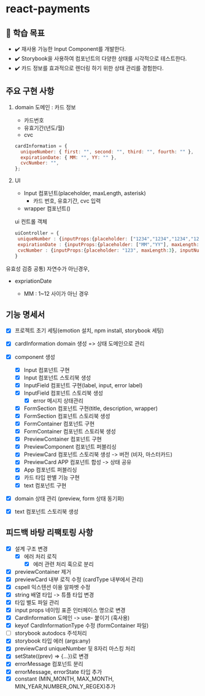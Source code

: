 # react-payments

## 📍 학습 목표

- ✔️ 재사용 가능한 Input Component를 개발한다.
- ✔️ Storybook을 사용하여 컴포넌트의 다양한 상태를 시각적으로 테스트한다.
- ✔️ 카드 정보를 효과적으로 렌더링 하기 위한 상태 관리를 경험한다.

## 주요 구현 사항

1. domain
   도메인 : 카드 정보

   - 카드번호
   - 유효기간(년도/월)
   - cvc

   ```jsx
   cardInformation = {
     uniqueNumber: { first: "", second: "", third: "", fourth: "" },
     expirationDate: { MM: "", YY: "" },
     cvcNumber: "",
   };
   ```

2. UI

   - Input 컴포넌트(placeholder, maxLength, asterisk)
     - 카드 번호, 유효기간, cvc 입력
   - wrapper 컴포넌트()

   ui 컨트롤 객체

   ```jsx
   uiController = {
   	uniqueNumber : {inputProps:{placeholder: ["1234","1234","1234","1234"], maxLength:4}, inputNumber:4, title:"결제할 카드 번호를 입력해 주세요", description:"본인 명의의 카드만 결제 가능합니다."}
   	expirationDate : {inputProps:{placeholder: ["MM","YY"], maxLength:2}, inputNumber:2, title:"카드 유효기간을 입력해 주세요", description:"월/년도(MMYY)를 순서대로 입력해 주세요."}
   	cvcNumber : {inputProps:{placeholder: "123", maxLength:3}, inputNumber:1, title:"CVC 번호를 입력해 주세요", description:""}
   }
   ```

유효성 검증
공통) 자연수가 아닌경우,

- expriationDate

  - MM : 1~12 사이가 아닌 경우

## 기능 명세서

- [x] 프로젝트 초기 세팅(emotion 설치, npm install, storybook 세팅)
- [x] cardInformation domain 생성 => 상태 도메인으로 관리
- [x] component 생성
  - [x] Input 컴포넌트 구현
  - [x] Input 컴포넌트 스토리북 생성
  - [x] InputField 컴포넌트 구현(label, input, error label)
  - [x] InputField 컴포넌트 스토리북 생성
    - [x] error 메시지 상태관리
  - [x] FormSection 컴포넌트 구현(title, description, wrapper)
  - [x] FormSection 컴포넌트 스토리북 생성
  - [x] FormContainer 컴포넌트 구현
  - [x] FormContainer 컴포넌트 스토리북 생성
  - [x] PreviewContainer 컴포넌트 구현
  - [x] PreviewComponent 컴포넌트 퍼블리싱
  - [x] PreviewCard 컴포넌트 스토리북 생성 -> 버전 (비자, 마스터카드)
  - [x] PreviewCard APP 컴포넌트 합성 -> 상태 공유
  - [x] App 컴포넌트 퍼블리싱
  - [x] 카드 타입 판별 기능 구현
  - [x] text 컴포넌트 구현
- [x] domain 상태 관리 (preview, form 상태 동기화)

- [x] text 컴포넌트 스토리북 생성

## 피드백 바탕 리팩토링 사항

- [x] 설계 구조 변경
  - [x] 에러 처리 로직
    - [x] 에러 관련 처리 훅으로 분리
- [x] previewContainer 제거
- [x] previewCard 내부 로직 수정 (cardType 내부에서 관리)
- [x] cspell 익스텐션 이용 알파벳 수정
- [x] string 배열 타입 -> 튜플 타입 변경
- [x] 타입 별도 파일 관리
- [x] input props 네이밍 표준 인터페이스 명으로 변경
- [x] CardInformation 도메인 -> use- 붙이기 (훅사용)
- [x] keyof CardInformationType 수정 (formContainer 파일)
- [ ] storybook autodocs 주석처리
- [x] storybook 타입 에러 (args:any)
- [x] previewCard uniqueNumber 뒷 8자리 마스킹 처리
- [x] setState((prev) => {...})로 변경
- [x] errorMessage 컴포넌트 분리
- [x] errorMessage, errorState 타입 추가
- [x] constant (MIN_MONTH, MAX_MONTH, MIN_YEAR,NUMBER_ONLY_REGEX)추가
